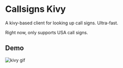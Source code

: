 # Callsigns Kivy

A kivy-based client for looking up call signs. Ultra-fast.

Right now, only supports USA call signs.

## Demo

![kivy gif](https://user-images.githubusercontent.com/15212758/230698189-7d029842-6860-4def-b5fb-547992a08d8d.gif)
